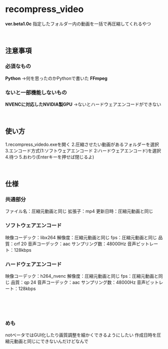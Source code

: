 # recompress_video
 **ver.beta1.0c**
 指定したフォルダー内の動画を一括で再圧縮してくれるやつ

<br>

## 注意事項
 ### 必須なもの
  **Python**
  →何を思ったのかPythonで書いた
  **FFmpeg**

 ### ないと一部機能しないもの
  **NVENCに対応したNVIDIA製GPU**
  →ないとハードウェアエンコードができない

<br>

## 使い方
 1.recompress_videdo.exeを開く
 2.圧縮させたい動画があるフォルダーを選択
 3.エンコード方式(1:ソフトウェアエンコード 2:ハードウェアエンコード)を選択 
 4.待つ
 5.おわり(Enterキーを押せば閉じるよ)

<br>

## 仕様
 ### 共通部分
  ファイル名：圧縮元動画と同じ
  拡張子：mp4
  更新日時：圧縮元動画と同じ

 ### ソフトウェアエンコード
  映像コーデック：libx264
  解像度：圧縮元動画と同じ
  fps：圧縮元動画と同じ
  品質：crf 20
  音声コーデック：aac
  サンプリング数：48000Hz
  音声ビットレート：128kbps

 ### ハードウェアエンコード
  映像コーデック：h264_nvenc
  解像度：圧縮元動画と同じ
  fps：圧縮元動画と同じ
  品質：qp 24
  音声コーデック：aac
  サンプリング数：48000Hz
  音声ビットレート：128kbps
  
<br><br><br>

### めも
notベータではGUI化したり画質調整を細かくできるようにしたい
作成日時を圧縮元動画と同じにできないんだけどなんで
